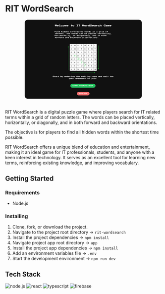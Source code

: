 # RIT WordSearch

<div align="center">
  <img src="./app/public/assets/rit-wordsearch.png" width="75%" />
</div>

<br />

RIT WordSearch is a digital puzzle game where players search for IT related terms within a grid of random letters. The words can be placed vertically, horizontally, or diagonally, and in both forward and backward orientations.

The objective is for players to find all hidden words within the shortest time possible.

RIT WordSearch offers a unique blend of education and entertainment, making it an ideal game for IT professionals, students, and anyone with a keen interest in technology. It serves as an excellent tool for learning new terms, reinforcing existing knowledge, and improving vocabulary.

## Getting Started

### Requirements

- Node.js

### Installing

1. Clone, fork, or download the project.
2. Navigate to the project root directory &rarr; `rit-wordsearch`
3. Install the project dependencies &rarr; `npm install`
4. Navigate project app root directory &rarr; `app`
5. Install the project app dependencies &rarr; `npm install`
6. Add an environment variables file &rarr; `.env`
7. Start the development environment &rarr; `npm run dev`

## Tech Stack

![node.js][node.js]
![react][react]
![typescript][typescript]
![firebase][firebase]

[node.js]: https://img.shields.io/badge/node.js-339933?style=for-the-badge&logo=node.js&logoColor=white
[react]: https://img.shields.io/badge/react-61DAFB?style=for-the-badge&logo=react&logoColor=black
[typescript]: https://img.shields.io/badge/typescript-3178C6?style=for-the-badge&logo=typescript&logoColor=white
[firebase]: https://img.shields.io/badge/firebase-FFCA28?style=for-the-badge&logo=firebase&logoColor=black

